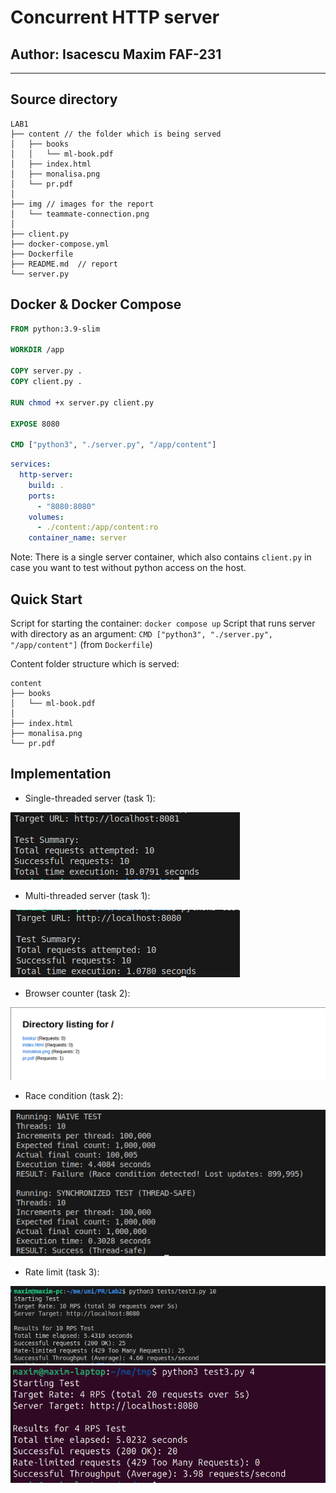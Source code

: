 # Concurrent HTTP server
## Author: Isacescu Maxim FAF-231

---

## Source directory
```
LAB1
├── content // the folder which is being served
│   ├── books
│   │   └── ml-book.pdf
│   ├── index.html
│   ├── monalisa.png
│   └── pr.pdf
│
├── img // images for the report
│   └── teammate-connection.png
│
├── client.py
├── docker-compose.yml
├── Dockerfile
├── README.md  // report
└── server.py
```

## Docker & Docker Compose
```dockerfile
FROM python:3.9-slim

WORKDIR /app

COPY server.py .
COPY client.py .

RUN chmod +x server.py client.py

EXPOSE 8080

CMD ["python3", "./server.py", "/app/content"]
```

```yml
services:
  http-server:
    build: .
    ports:
      - "8080:8080"
    volumes:
      - ./content:/app/content:ro
    container_name: server
```
Note: There is a single server container, which also contains `client.py` in case you want to test without python access on the host.

## Quick Start
Script for starting the container: `docker compose up`
Script that runs server with directory as an argument: `CMD ["python3", "./server.py", "/app/content"]` (from `Dockerfile`)

Content folder structure which is served:
```
content
├── books
│   └── ml-book.pdf
│
├── index.html
├── monalisa.png
└── pr.pdf
```

## Implementation
- Single-threaded server (task 1):
<img src="img/test1-singlethread.png" />

- Multi-threaded server (task 1):
<img src="img/test1-multithread.png" />

- Browser counter (task 2):
<img src="img/browser-count.png" />

- Race condition (task 2):
<img src="img/test2.png" />

- Rate limit (task 3):
<img src="img/test3-local.png" />
  
<img src="img/test3-remote.png" />
